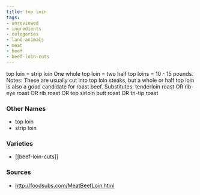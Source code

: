```yaml
---
title: top loin
tags:
- unreviewed
- ingredients
- categories
- land-animals
- meat
- beef
- beef-loin-cuts
---
```

top loin = strip loin One whole top loin = two half top loins = 10 - 15 pounds. Notes: These are usually cut into top loin steaks, but a whole or half top loin is also a good candidate for roast beef. Substitutes: tenderloin roast OR rib-eye roast OR rib roast OR top sirloin butt roast OR tri-tip roast

### Other Names

* top loin
* strip loin

### Varieties

* [[beef-loin-cuts]]

### Sources
* http://foodsubs.com/MeatBeefLoin.html
